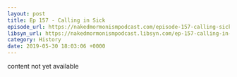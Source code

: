 ```yaml
---
layout: post
title: Ep 157 - Calling in Sick
episode_url: https://nakedmormonismpodcast.com/episode-157-calling-sick/
libsyn_url: https://nakedmormonismpodcast.libsyn.com/ep-157-calling-in-sick
category: History
date: 2019-05-30 18:03:06 +0000
---
```


content not yet available

